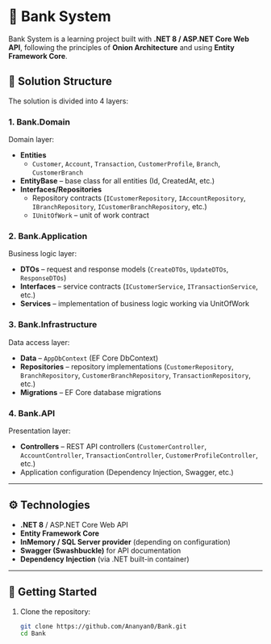﻿# 🏦 Bank System

Bank System is a learning project built with **.NET 8 / ASP.NET Core Web API**, following the principles of **Onion Architecture** and using **Entity Framework Core**.

## 📂 Solution Structure

The solution is divided into 4 layers:

### 1. Bank.Domain
Domain layer:
- **Entities**  
  - `Customer`, `Account`, `Transaction`, `CustomerProfile`, `Branch`, `CustomerBranch`  
- **EntityBase** – base class for all entities (Id, CreatedAt, etc.)
- **Interfaces/Repositories**  
  - Repository contracts (`ICustomerRepository`, `IAccountRepository`, `IBranchRepository`, `ICustomerBranchRepository`, etc.)
  - `IUnitOfWork` – unit of work contract

### 2. Bank.Application
Business logic layer:
- **DTOs** – request and response models (`CreateDTOs`, `UpdateDTOs`, `ResponseDTOs`)
- **Interfaces** – service contracts (`ICustomerService`, `ITransactionService`, etc.)
- **Services** – implementation of business logic working via UnitOfWork

### 3. Bank.Infrastructure
Data access layer:
- **Data** – `AppDbContext` (EF Core DbContext)
- **Repositories** – repository implementations (`CustomerRepository`, `BranchRepository`, `CustomerBranchRepository`, `TransactionRepository`, etc.)
- **Migrations** – EF Core database migrations

### 4. Bank.API
Presentation layer:
- **Controllers** – REST API controllers (`CustomerController`, `AccountController`, `TransactionController`, `CustomerProfileController`, etc.)
- Application configuration (Dependency Injection, Swagger, etc.)

---

## ⚙️ Technologies
- **.NET 8** / ASP.NET Core Web API  
- **Entity Framework Core**  
- **InMemory / SQL Server provider** (depending on configuration)  
- **Swagger (Swashbuckle)** for API documentation  
- **Dependency Injection** (via .NET built-in container)  

---

## 🚀 Getting Started
1. Clone the repository:
   ```bash
   git clone https://github.com/Ananyan0/Bank.git
   cd Bank
